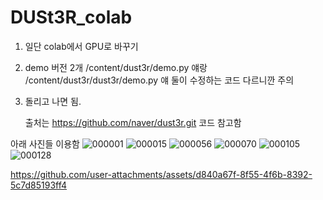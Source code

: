 # DUSt3R_colab

1. 일단 colab에서 GPU로 바꾸기
2. demo 버전 2개 /content/dust3r/demo.py 얘랑 /content/dust3r/dust3r/demo.py 얘 둘이 수정하는 코드 다르니깐 주의
3. 돌리고 나면 됨.

   출처는 https://github.com/naver/dust3r.git 코드 참고함



아래 사진들 이용함 
![000001](https://github.com/user-attachments/assets/623050a3-e69e-414d-8910-dcd15564fba4)
![000015](https://github.com/user-attachments/assets/b7c3965b-2322-4f99-acae-69a1f805f664)
![000056](https://github.com/user-attachments/assets/8622c948-525e-4295-b078-51dd90396fee)
![000070](https://github.com/user-attachments/assets/ded589d4-bf4f-4908-905d-d7a159695546)
![000105](https://github.com/user-attachments/assets/78b73f5d-7b48-44a6-b674-333532ea885b)
![000128](https://github.com/user-attachments/assets/17fecd2e-c1c9-4eef-a013-701231bfaf8d)


https://github.com/user-attachments/assets/d840a67f-8f55-4f6b-8392-5c7d85193ff4

